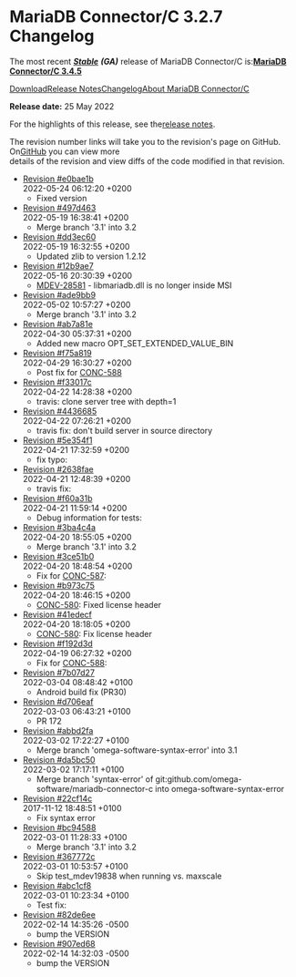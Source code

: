 # MariaDB Connector/C 3.2.7 Changelog

The most recent [_**Stable**_](../../../../mariadb-release-criteria.md) _**(GA)**_ release of MariaDB Connector/C is:[**MariaDB Connector/C 3.4.5**](../../mariadb-connector-c-3-4-release-notes/mariadb-connector-c-3-4-5-release-notes.md)

[Download](https://mariadb.com/downloads/#connectors)[Release Notes](../../mariadb-connector-c-32-release-notes/mariadb-connector-c-327-release-notes.md)[Changelog](mariadb-connector-c-327-changelog.md)[About MariaDB Connector/C](https://github.com/mariadb-corporation/docs-release-notes/blob/test/kb/en/about-mariadb-connector-c/README.md)

**Release date:** 25 May 2022

For the highlights of this release, see the[release notes](../../mariadb-connector-c-32-release-notes/mariadb-connector-c-327-release-notes.md).

The revision number links will take you to the revision's page on GitHub. On[GitHub](https://github.com/MariaDB/mariadb-connector-c/) you can view more\
details of the revision and view diffs of the code modified in that revision.

* [Revision #e0bae1b](https://github.com/mariadb-corporation/mariadb-connector-c/commit/e0bae1b)\
  2022-05-24 06:12:20 +0200
  * Fixed version
* [Revision #497d463](https://github.com/mariadb-corporation/mariadb-connector-c/commit/497d463)\
  2022-05-19 16:38:41 +0200
  * Merge branch '3.1' into 3.2
* [Revision #dd3ec60](https://github.com/mariadb-corporation/mariadb-connector-c/commit/dd3ec60)\
  2022-05-19 16:32:55 +0200
  * Updated zlib to version 1.2.12
* [Revision #12b9ae7](https://github.com/mariadb-corporation/mariadb-connector-c/commit/12b9ae7)\
  2022-05-16 20:30:39 +0200
  * [MDEV-28581](https://jira.mariadb.org/browse/MDEV-28581) - libmariadb.dll is no longer inside MSI
* [Revision #ade9bb9](https://github.com/mariadb-corporation/mariadb-connector-c/commit/ade9bb9)\
  2022-05-02 10:57:27 +0200
  * Merge branch '3.1' into 3.2
* [Revision #ab7a81e](https://github.com/mariadb-corporation/mariadb-connector-c/commit/ab7a81e)\
  2022-04-30 05:37:31 +0200
  * Added new macro OPT\_SET\_EXTENDED\_VALUE\_BIN
* [Revision #f75a819](https://github.com/mariadb-corporation/mariadb-connector-c/commit/f75a819)\
  2022-04-29 16:30:27 +0200
  * Post fix for [CONC-588](https://jira.mariadb.org/browse/CONC-588)
* [Revision #f33017c](https://github.com/mariadb-corporation/mariadb-connector-c/commit/f33017c)\
  2022-04-22 14:28:38 +0200
  * travis: clone server tree with depth=1
* [Revision #4436685](https://github.com/mariadb-corporation/mariadb-connector-c/commit/4436685)\
  2022-04-22 07:26:21 +0200
  * travis fix: don't build server in source directory
* [Revision #5e354f1](https://github.com/mariadb-corporation/mariadb-connector-c/commit/5e354f1)\
  2022-04-21 17:32:59 +0200
  * fix typo:
* [Revision #2638fae](https://github.com/mariadb-corporation/mariadb-connector-c/commit/2638fae)\
  2022-04-21 12:48:39 +0200
  * travis fix:
* [Revision #f60a31b](https://github.com/mariadb-corporation/mariadb-connector-c/commit/f60a31b)\
  2022-04-21 11:59:14 +0200
  * Debug information for tests:
* [Revision #3ba4c4a](https://github.com/mariadb-corporation/mariadb-connector-c/commit/3ba4c4a)\
  2022-04-20 18:55:05 +0200
  * Merge branch '3.1' into 3.2
* [Revision #3ce51b0](https://github.com/mariadb-corporation/mariadb-connector-c/commit/3ce51b0)\
  2022-04-20 18:48:54 +0200
  * Fix for [CONC-587](https://jira.mariadb.org/browse/CONC-587):
* [Revision #b973c75](https://github.com/mariadb-corporation/mariadb-connector-c/commit/b973c75)\
  2022-04-20 18:46:15 +0200
  * [CONC-580](https://jira.mariadb.org/browse/CONC-580): Fixed license header
* [Revision #41edecf](https://github.com/mariadb-corporation/mariadb-connector-c/commit/41edecf)\
  2022-04-20 18:18:05 +0200
  * [CONC-580](https://jira.mariadb.org/browse/CONC-580): Fix license header
* [Revision #f192d3d](https://github.com/mariadb-corporation/mariadb-connector-c/commit/f192d3d)\
  2022-04-19 06:27:32 +0200
  * Fix for [CONC-588](https://jira.mariadb.org/browse/CONC-588):
* [Revision #7b07d27](https://github.com/mariadb-corporation/mariadb-connector-c/commit/7b07d27)\
  2022-03-04 08:48:42 +0100
  * Android build fix (PR30)
* [Revision #d706eaf](https://github.com/mariadb-corporation/mariadb-connector-c/commit/d706eaf)\
  2022-03-03 06:43:21 +0100
  * PR 172
* [Revision #abbd2fa](https://github.com/mariadb-corporation/mariadb-connector-c/commit/abbd2fa)\
  2022-03-02 17:22:27 +0100
  * Merge branch 'omega-software-syntax-error' into 3.1
* [Revision #da5bc50](https://github.com/mariadb-corporation/mariadb-connector-c/commit/da5bc50)\
  2022-03-02 17:17:11 +0100
  * Merge branch 'syntax-error' of git:github.com/omega-software/mariadb-connector-c into omega-software-syntax-error
* [Revision #22cf14c](https://github.com/mariadb-corporation/mariadb-connector-c/commit/22cf14c)\
  2017-11-12 18:48:51 +0100
  * Fix syntax error
* [Revision #bc94588](https://github.com/mariadb-corporation/mariadb-connector-c/commit/bc94588)\
  2022-03-01 11:28:33 +0100
  * Merge branch '3.1' into 3.2
* [Revision #367772c](https://github.com/mariadb-corporation/mariadb-connector-c/commit/367772c)\
  2022-03-01 10:53:57 +0100
  * Skip test\_mdev19838 when running vs. maxscale
* [Revision #abc1cf8](https://github.com/mariadb-corporation/mariadb-connector-c/commit/abc1cf8)\
  2022-03-01 10:23:34 +0100
  * Test fix:
* [Revision #82de6ee](https://github.com/mariadb-corporation/mariadb-connector-c/commit/82de6ee)\
  2022-02-14 14:35:26 -0500
  * bump the VERSION
* [Revision #907ed68](https://github.com/mariadb-corporation/mariadb-connector-c/commit/907ed68)\
  2022-02-14 14:32:03 -0500
  * bump the VERSION
